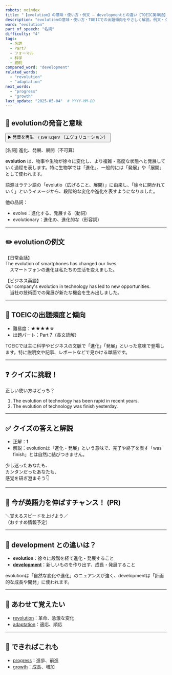 ```yaml
---
robots: noindex
title: "【evolution】の意味・使い方・例文 ― developmentとの違い【TOEIC英単語】"
description: "evolutionの意味・使い方・TOEICでの出題傾向をやさしく解説。例文・クイズ付きでdevelopmentとの違いもわかりやすく学べます。"
word: "evolution"
part_of_speech: "名詞"
difficulty: "4"
tags:
  - 名詞
  - Part7
  - フォーマル
  - 科学
  - 説明
compared_word: "development"
related_words:
  - "revolution"
  - "adaptation"
next_words:
  - "progress"
  - "growth"
last_update: "2025-05-04"  # YYYY-MM-DD
---
```


## 🔰 evolutionの発音と意味

<button class="play-audio" onclick="playTTS('evolution')">
  <span class="play-audio-main">
    ▶️ 発音を再生　/ˌɛvəˈluːʃən/
  </span>
  <span class="play-audio-sub">
    （エヴォリューション）
  </span>
</button>

[名詞] 進化、発展、展開（不可算）

**evolution** は、物事や生物が徐々に変化し、より複雑・高度な状態へと発展していく過程を表します。特に生物学では「進化」、一般的には「発展」や「展開」として使われます。

語源はラテン語の「evolutio（広げること、展開）」に由来し、「徐々に開かれていく」というイメージから、段階的な変化や進化を表すようになりました。

他の品詞：  
- evolve：進化する、発展する（動詞）
- evolutionary：進化の、進化的な（形容詞）

---

## ✏️ evolutionの例文

【日常会話】  
The evolution of smartphones has changed our lives.  
　スマートフォンの進化は私たちの生活を変えました。

【ビジネス英語】  
Our company's evolution in technology has led to new opportunities.  
　当社の技術面での発展が新たな機会を生み出しました。

---

## 🎯 TOEICの出題頻度と傾向

- 難易度：★★★★☆
- 出題パート：Part 7（長文読解）

TOEICでは主に科学やビジネスの文脈で「進化」「発展」といった意味で登場します。特に説明文や記事、レポートなどで見かける単語です。

---

## ❓ クイズに挑戦！

正しい使い方はどっち？

1. The evolution of technology has been rapid in recent years.  
2. The evolution of technology was finish yesterday.

---

## ✅ クイズの答えと解説

- 正解：**1**
- 解説：evolutionは「進化・発展」という意味で、完了や終了を表す「was finish」とは自然に結びつきません。

少し迷ったあなたも、  
カンタンだったあなたも、  
感覚を研ぎ澄まそう👇️

---

## 🚀 今が英語力を伸ばすチャンス！ (PR)

<div class="info-center">
＼覚えるスピードを上げよう／<br>  
（おすすめ情報予定）
</div>

---

## 🤔  development との違いは？

- **evolution**：徐々に段階を経て進化・発展すること
- **[development](/development)**：新しいものを作り出す、成長・発展すること

evolutionは「自然な変化や進化」のニュアンスが強く、developmentは「計画的な成長や開発」に使われます。

---

## 🧩 あわせて覚えたい

- [revolution](/revolution)：革命、急激な変化
- [adaptation](/adaptation)：適応、順応

---

## 📖 できればこれも

- [progress](/progress)：進歩、前進
- [growth](/growth)：成長、増加

<!-- cvid: aid39_bid17 -->
